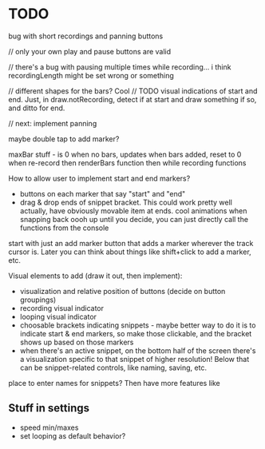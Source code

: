 # TODO


bug with short recordings and panning buttons

// only your own play and pause buttons are valid

// there's a bug with pausing multiple times while recording... i think recordingLength might be set wrong or something




// different shapes for the bars? Cool
// TODO visual indications of start and end. Just, in draw.notRecording, detect if at start and draw something if so, and ditto for end.




// next: implement panning

maybe double tap to add marker?

maxBar stuff - is 0 when no bars, updates when bars added, reset to 0 when re-record
then renderBars function
then while recording functions

How to allow user to implement start and end markers?
- buttons on each marker that say "start" and "end"
- drag & drop ends of snippet bracket. This could work pretty well actually, have obviously movable item at ends. cool animations when snapping back oooh
up until you decide, you can just directly call the functions from the console

start with just an add marker button that adds a marker wherever the track cursor is. Later you can think about things like shift+click to add a marker, etc.


Visual elements to add (draw it out, then implement):
- visualization and relative position of buttons (decide on button groupings)
- recording visual indicator
- looping visual indicator
- choosable brackets indicating snippets - maybe better way to do it is to indicate start & end markers, so make those clickable, and the bracket shows up based on those markers
- when there's an active snippet, on the bottom half of the screen there's a visualization specific to that snippet of higher resolution! Below that can be snippet-related controls, like naming, saving, etc.



place to enter names for snippets? Then have more features like







## Stuff in settings
- speed min/maxes
- set looping as default behavior?